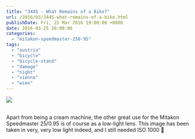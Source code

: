 ```yaml
---
title: "3445 - What Remains of a Bike?"
url: /2016/03/3445-what-remains-of-a-bike.html
publishDate: Fri, 25 Mar 2016 19:00:06 +0000
date: 2016-03-25 20:00:06
categories: 
  - "mitakon-speedmaster-250-95"
tags: 
  - "austria"
  - "bicycle"
  - "bicycle-stand"
  - "damage"
  - "night"
  - "vienna"
  - "wien"
---
```

<div class="container">
<div class="center"><a target="_blank" href="https://d25zfm9zpd7gm5.cloudfront.net/1200x1200/2015/20151116_012014_lr.jpg"><img class="webfeedsFeaturedVisual" src="https://d25zfm9zpd7gm5.cloudfront.net/0600x0600/2015/20151116_012014_lr.jpg" /></a></div>
</div>
<br />

Apart from being a cream machine, the other great use for the Mitakon Speedmaster 25/0.95 is of course as a low-light lens. This image has been taken in very, very low light indeed, and I still needed ISO&nbsp;1000 🙂
